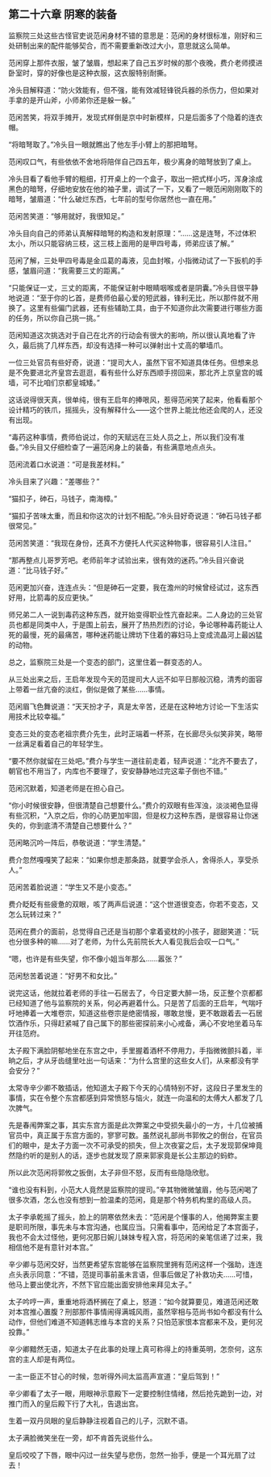 ## 第二十六章 **阴寒的装备**

监察院三处这些古怪官吏说范闲身材不错的意思是：范闲的身材很标准，刚好和三处研制出来的配件能够契合，而不需要重新改过大小，意思就这么简单。

范闲穿上那件衣服，皱了皱眉，想起来了自己五岁时候的那个夜晚，费介老师摸进卧室时，穿的好像也是这种衣服，这衣服特别耐撕。

冷头目解释道：“防火效能有，但不强，能有效减轻锋锐兵器的杀伤力，但如果对手拿的是开山斧，小师弟你还是躲一躲。”

范闲苦笑，将双手摊开，发现式样倒是京中时新模样，只是后面多了个隐着的连衣帽。

“将暗弩取了。”冷头目一眼就瞧出了他左手小臂上的那把暗弩。

范闲叹口气，有些依依不舍地将陪伴自己四五年，极少离身的暗弩放到了桌上。

冷头目看了看他手臂的粗细，打开桌上的一个盒子，取出一把式样小巧，浑身涂成黑色的暗弩，仔细地安放在他的袖子里，调试了一下，又看了一眼范闲刚刚取下的暗弩，皱眉道：“什么破烂东西，七年前的型号你居然也一直在用。”

范闲苦笑道：“够用就好，我很知足。”

冷头目向自己的师弟认真解释暗弩的构造和发射原理：“……这是连弩，不过体积太小，所以只能容纳三枝，这三枝上面用的是甲四号毒，师弟应该了解。”

范闲了解，三处甲四号毒是金瓜葛的毒液，见血封喉，小指微动试了一下扳机的手感，皱眉问道：“我需要三丈的距离。”

“只能保证一丈，三丈的距离，不能保证射中眼睛咽喉或者是阴囊。”冷头目很平静地说道：“至于你的匕首，是费师伯最心爱的短武器，锋利无比，所以那件就不用换了。这里有些偏门武器，还有些辅助工具，由于不知道你此次需要进行哪些方面的任务，所以你自己挑一挑。”

范闲知道这次挑选对于自己在北齐的行动会有很大的影响，所以很认真地看了许久，最后挑了几样东西，却没有选择一种可以弹射出十丈高的攀墙爪。

一位三处官员有些好奇，说道：“提司大人，虽然下官不知道具体任务。但想来总是不免要进北齐皇宫去逛逛，看有些什么好东西顺手捞回来，那北齐上京皇宫的城墙，可不比咱们京都皇城矮。”

这话说得很天真，很单纯，很有王启年的捧哏风，惹得范闲笑了起来，他看看那个设计精巧的铁爪，摇摇头，没有解释什么——这个世界上能比他还会爬的人，还没有出现。

“毒药这种事情，费师伯说过，你的天赋远在三处人员之上，所以我们没有准备。”冷头目又仔细检查了一遍范闲身上的装备，有些满意地点点头。

范闲流着口水说道：“可是我差材料。”

冷头目来了兴趣：“差哪些？”

“猫扣子，砷石，马钱子，南海樟。”

“猫扣子苦味太重，而且和你这次的计划不相配。”冷头目好奇说道：“砷石马钱子都很常见。”

范闲苦笑道：“我现在身份，还真不方便托人代买这种物事，很容易引人注目。”

“那再整点儿哥罗芳吧。老师前年才试验出来，很有效的迷药。”冷头目兴奋说道：“比马钱子好。”

范闲更加兴奋，连连点头：“但是砷石一定要，我在澹州的时候曾经试过，这东西好用，比箭毒的反应更快。”

师兄弟二人一说到毒药这种东西，就开始变得职业性亢奋起来。二人身边的三处官员也都是同类中人，于是围上前去，展开了热热烈烈的讨论，争论哪种毒药能让人死的最慢，死的最痛苦，哪种迷药能让牌坊下住着的寡妇马上变成流晶河上最凶猛的动物。

总之，监察院三处是一个变态的部门，这里住着一群变态的人。

从三处出来之后，王启年发现今天的范提司大人远不如平日那般沉稳，清秀的面容上带着一丝亢奋的淡红，倒似是做了某些……事情。

范闲眉飞色舞说道：“天天扮才子，真是太辛苦，还是在这种地方讨论一下生活实用技术比较幸福。”

变态三处的变态老祖宗费介先生，此时正端着一杯茶，在长廊尽头似笑非笑，略带一丝满足看着自己的年轻学生。

“要不然你就留在三处吧。”费介与学生一道往前走着，轻声说道：“北齐不要去了，朝官也不用当了，内库也不要理了，安安静静地过完这辈子倒也不错。”

范闲沉默着，知道老师是在担心自己。

“你小时候很安静，但很清楚自己想要什么。”费介的双眼有些浑浊，淡淡褐色显得有些沉积，“入京之后，你的心防更加牢固，但是权力这种东西，是很容易让你迷失的，你到底清不清楚自己想要什么？”

范闲略沉吟一阵后，恭敬说道：“学生清楚。”

费介忽然嘎嘎笑了起来：“如果你想走那条路，就要学会杀人，舍得杀人，享受杀人。”

范闲苦着脸说道：“学生又不是小变态。”

费介眨眨有些疲惫的双眼，咳了两声后说道：“这个世道很变态，你若不变态，又怎么玩转过来？”

范闲在费介的面前，总觉得自己还是当初那个拿着瓷枕的小孩子，甜甜笑道：“玩也分很多种的嘛……对了老师，为什么先前院长大人看见我后会叹一口气。”

“嗯，也许是有些失望，你不像小姐当年那么……嚣张？”

范闲愁苦着说道：“好男不和女比。”

说完这话，他就拉着老师的手往一石居去了，今日定要大醉一场，反正整个京都都已经知道了他与监察院的关系，何必再避着什么。只是苦了后面的王启年，气喘吁吁地捧着一大堆卷宗，知道这些卷宗是绝密情报，哪敢怠慢，更不敢跟着去一石居饮酒作乐，只得赶紧喊了自己属下的那些密探前来小心戒备，满心不安地坐着马车开往范府。

太子殿下满脸阴郁地坐在东宫之中，手里握着酒杯不停用力，手指微微颤抖着，半晌之后，才从牙齿缝里吐出一句话来：“为什么宫里的这些女人们，从来都没有学会安分？”

太常寺辛少卿不敢插话，他知道太子殿下今天的心情特别不好，这段日子里发生的事情，实在令整个东宫都感到异常愤怒与恼火，就连一向温和的太傅大人都发了几次脾气。

先是春闱弊案之事，其实东宫方面是此次弊案之中受损失最小的一方，十几位被捕官员中，真正属于东宫方面的，寥寥可数。虽然说礼部尚书郭攸之的倒台，在官员们的眼中，是太子方面一次不可承受的损失，但上次夜宴之后，太子发现郭保坤竟然隐约听的是别人的话，逐步也就发现了原来郭家竟是长公主那边的蚂蚱。

所以此次范闲将郭攸之扳倒，太子非但不怒，反而有些隐隐欣慰。

“谁也没有料到，小范大人竟然是监察院的提司。”辛其物微微皱眉，他与范闲喝了很多次酒，怎么也没有想到一脸温柔的范闲，竟是那个特务机构里的高级人员。

太子李承乾摇了摇头，脸上的阴寒依然未去：“范闲是个懂事的人，他揭弊案主要是职司所限，事先未与本宫沟通，也属应当。只需看事中，范闲给足了本宫面子，我也不会太过怪他，更何况那日婉儿妹妹专程入宫，将范闲的亲笔信递了过来，我相信他不是有意针对本宫。”

辛少卿与范闲交好，当然更希望东宫能够在监察院里拥有范闲这样一个强助，连连点头表示同意：“不错，范提司事前虽未言语，但事后做足了补救功夫……可惜，他马上要出使北齐，不然下官应能出面安排他来拜见太子。”

太子吟哼一声，重重地将酒杯搁在了桌上，怒道：“如今就算要见，难道范闲还敢对本宫推心置腹？刑部那件事情闹得满城风雨，虽然宰相与范尚书如今都没有什么动作，但他们难道不知道韩志维与本宫的关系？只怕范家恨本宫都来不及，更何况投靠。”

辛少卿黯然无语，知道太子在此事的处理上真可称得上的持重英明，怎奈何，这东宫的主人却是有两位。

一主一臣正不甘心的时候，忽听得外间太监高声宣道：“皇后驾到！”

辛少卿看了太子一眼，用眼神示意殿下一定要控制住情绪，然后抢先跪到一边，对推门而入的皇后殿下行了大礼，告退出宫。

生着一双丹凤眼的皇后静静注视着自己的儿子，沉默不语。

太子满脸微笑坐在一旁，却不肯首先说些什么。

皇后咬咬了下唇，眼中闪过一丝失望与悲伤，忽然一抬手，便是一个耳光扇了过去！

